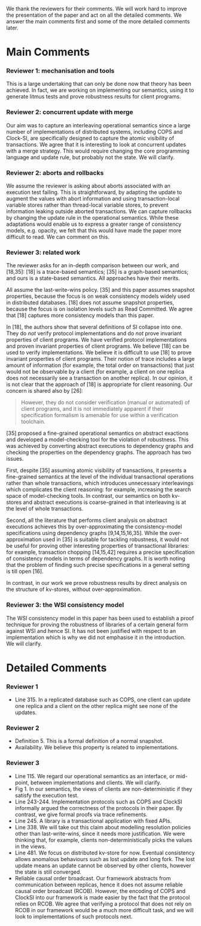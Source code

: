 We thank the reviewers for their comments. We will work hard to
improve the presentation of the paper and act on all the detailed
comments. We answer the main comments first and some of the more
detailed comments later.

# Main Comments

### Reviewer 1: mechanisation and tools

This is a large undertaking that can only be done now that theory has 
been achieved. In fact, we are working on implementing our semantics, 
using it to generate litmus tests and prove robustness results for 
client programs.

### Reviewer 2: concurrent update with merge

Our aim was to capture an interleaving operational semantics since a 
large number of implementations of distributed systems, including 
COPS and Clock-SI, are specifically designed to capture the atomic 
visibility of transactions. We agree that it is interesting to look
at concurrent updates with a merge strategy. This would require 
changing the core programming language and update rule, but 
probably not the state. We will clarify.
 
### Reviewer 2: aborts and rollbacks

We assume the reviewer is asking about aborts associated with an
execution test failing. This is straightforward, by adapting the
update to augment the values with abort information and using
transaction-local variable stores rather than thread-local variable
stores, to prevent information leaking outside aborted transactions.
We can capture rollbacks by changing the update rule in the
operational semantics.  While these adaptations would enable us to
express a greater range of consistency models, e.g. opacity, we felt
that this would have made the paper more difficult to read. We can
comment on this.

### Reviewer 3: related work

The reviewer asks for an in-depth comparison between our work, and
[18,35]: [18] is a trace-based semantics; [35] is a graph-based
semantics; and ours is a state-based semantics. All approaches have
their merits.

All assume the last-write-wins policy. [35] and this paper assumes
snapshot properties, because the focus is on weak consistency models
widely used in distributed databases. [18] does not assume snapshot
properties, because the focus is on isolation levels such as Read
Committed. We agree that [18] captures more consistency models than
this paper. 

In [18], the authors show that several definitions of SI collapse into
one.  They do *not* verify protocol implementations and do *not* prove
invariant properties of client programs. We have verified protocol
implementations and proven invariant properties of client programs. We
believe [18] can be used to verify implementations. We believe it is
difficult to use [18] to prove invariant properties of client
programs.  Their notion of trace includes a large amount of
information (for example, the total order on transactions) that just
would not be observable by a client (for example, a client on one
replica does not necessarily see a transaction on another replica).
In our opinion, it is not clear that the approach of [18] is
appropriate for client reasoning. Our concern is shared also by [26]:
> However, they do not consider verification (manual or  automated)
> of client programs, and it is not immediately apparent if their
> specification formalism is amenable for use within a verification
> toolchain.

[35] proposed a fine-grained operational semantics on abstract
exactions and developed a model-checking tool for the violation of
robustness. This was achieved by converting abstract executions to
dependency graphs and checking the properties on the dependency
graphs. The approach has two issues.

First, despite [35] assuming atomic visibility of transactions, it
presents a fine-grained semantics at the level of the individual
transactional operations rather than whole transactions, which
introduces unnecessary interleavings which complicates the client
reasoning: for example, increasing the search space of model-checking
tools. In contrast, our semantics on both kv-stores and abstract
executions is coarse-grained in that interleaving is at the level of
whole transactions.

Second, all the literature that performs client analysis on abstract
executions achieves this by over-approximating the consistency-model
specifications using dependency graphs [9,14,15,16,35]. While the
over-approximation used in [35] is suitable for tackling robustness,
it would not be useful for proving other interesting properties of
transactional libraries: for example, transaction chopping [14,15,42]
requires a precise specification of consistency models in terms of
dependency graphs. It is worth noting that the problem of finding such
precise specifications in a general setting is till open [16].

In contrast, in our work we prove robustness results by direct analysis 
on the structure of kv-stores, without over-approximation.

### Reviewer 3: the WSI consistency model

The WSI consistency model in this paper has been used to establish 
a proof technique for proving the robustness of libraries of a certain 
general form against WSI and hence SI. It has not been justified with 
respect to an implementation which is why we did not emphasise it in 
the introduction. We will clarify.

# Detailed Comments

### Reviewer 1

- Line 315. In a replicated database such as COPS, one client can update
one replica and a client on the other replica might see none of the
updates.

### Reviewer 2

- Definition 5. This is a formal definition of a normal snapshot.
- Availability. We believe this property is related to implementations. 

### Reviewer 3

- Line 115. We regard our operational semantics as an interface, or
mid-point, between implementations and clients. We will clarify.
- Fig 1. In our semantics, the views of clients are non-deterministic if
they satisfy the execution test.
- Line 243-244. Implementation protocols such as COPS and ClockSI informally 
argued the correctness of the protocols in their paper.
By contrast, we give formal proofs via trace refinements.
- Line 245. A library is a transactional application with fixed APIs.
- Line 338. We will take out this claim about modelling resolution
policies other than last-write-wins, since it needs more
justification. We were thinking that, for example, clients
non-deterministically picks the values in the views.
- Line 481. We focus on distributed kv-store for now. Eventual
consistency allows anomalous behaviours such as lost update and long
fork. The lost update means an update cannot be observed by other
clients, however the state is still converged.
- Reliable causal order broadcast. Our framework abstracts from
communication between replicas, hence it does not assume reliable
causal order broadcast (RCOB). However, the encoding of COPS and
ClockSI into our framework is made easier by the fact that the 
protocol relies on RCOB.  We agree that verifying a protocol that 
does not rely on RCOB in our framework would be a much more difficult 
task, and we will look to implementations of such protocols next.
